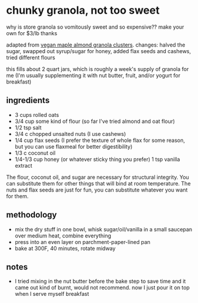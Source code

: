 # chunky granola, not too sweet

why is store granola so vomitously sweet and so expensive?? make your own for $3/lb thanks

adapted from [vegan maple almond granola clusters](https://sallysbakingaddiction.com/maple-almond-granola-clusters-vegan/). 
changes: halved the sugar, swapped out syrup/sugar for honey, added flax seeds and cashews, tried different flours

this fills about 2 quart jars, which is roughly a week's supply of granola for me (I'm usually supplementing it with nut butter, fruit, and/or yogurt for breakfast)

## ingredients
- 3 cups rolled oats
- 3/4 cup some kind of flour (so far I've tried almond and oat flour)
- 1/2 tsp salt
- 3/4 c chopped unsalted nuts (I use cashews)
- 1/4 cup flax seeds (I prefer the texture of whole flax for some reason, but you can use flaxmeal for better digestibility)
- 1/3 c coconut oil
- 1/4-1/3 cup honey (or whatever sticky thing you prefer)
  1 tsp vanilla extract

The flour, coconut oil, and sugar are necessary for structural integrity. You can substitute them for other things that will bind at room temperature. The nuts and flax seeds are just for fun, you can substitute whatever you want for them.

## methodology
- mix the dry stuff in one bowl, whisk sugar/oil/vanilla in a small saucepan over medium heat, combine everything
- press into an even layer on parchment-paper-lined pan
- bake at 300F, 40 minutes, rotate midway

## notes
- I tried mixing in the nut butter before the bake step to save time and it came out kind of burnt, would not recommend. now I just pour it on top when I serve myself breakfast
